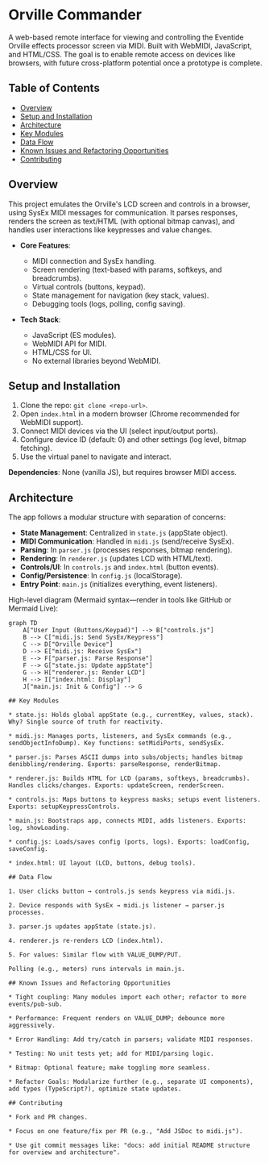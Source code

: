 # Orville Commander

A web-based remote interface for viewing and controlling the Eventide Orville effects processor screen via MIDI. Built with WebMIDI, JavaScript, and HTML/CSS. The goal is to enable remote access on devices like browsers, with future cross-platform potential once a prototype is complete.

## Table of Contents
- [Overview](#overview)
- [Setup and Installation](#setup-and-installation)
- [Architecture](#architecture)
- [Key Modules](#key-modules)
- [Data Flow](#data-flow)
- [Known Issues and Refactoring Opportunities](#known-issues-and-refactoring-opportunities)
- [Contributing](#contributing)

## Overview
This project emulates the Orville's LCD screen and controls in a browser, using SysEx MIDI messages for communication. It parses responses, renders the screen as text/HTML (with optional bitmap canvas), and handles user interactions like keypresses and value changes.

- **Core Features**:
  - MIDI connection and SysEx handling.
  - Screen rendering (text-based with params, softkeys, and breadcrumbs).
  - Virtual controls (buttons, keypad).
  - State management for navigation (key stack, values).
  - Debugging tools (logs, polling, config saving).

- **Tech Stack**:
  - JavaScript (ES modules).
  - WebMIDI API for MIDI.
  - HTML/CSS for UI.
  - No external libraries beyond WebMIDI.

## Setup and Installation
1. Clone the repo: `git clone <repo-url>`.
2. Open `index.html` in a modern browser (Chrome recommended for WebMIDI support).
3. Connect MIDI devices via the UI (select input/output ports).
4. Configure device ID (default: 0) and other settings (log level, bitmap fetching).
5. Use the virtual panel to navigate and interact.

**Dependencies**: None (vanilla JS), but requires browser MIDI access.

## Architecture
The app follows a modular structure with separation of concerns:
- **State Management**: Centralized in `state.js` (appState object).
- **MIDI Communication**: Handled in `midi.js` (send/receive SysEx).
- **Parsing**: In `parser.js` (processes responses, bitmap rendering).
- **Rendering**: In `renderer.js` (updates LCD with HTML/text).
- **Controls/UI**: In `controls.js` and `index.html` (button events).
- **Config/Persistence**: In `config.js` (localStorage).
- **Entry Point**: `main.js` (initializes everything, event listeners).

High-level diagram (Mermaid syntax—render in tools like GitHub or Mermaid Live):
```mermaid
graph TD
    A["User Input (Buttons/Keypad)"] --> B["controls.js"]
    B --> C["midi.js: Send SysEx/Keypress"]
    C --> D["Orville Device"]
    D --> E["midi.js: Receive SysEx"]
    E --> F["parser.js: Parse Response"]
    F --> G["state.js: Update appState"]
    G --> H["renderer.js: Render LCD"]
    H --> I["index.html: Display"]
    J["main.js: Init & Config"] --> G

## Key Modules

* state.js: Holds global appState (e.g., currentKey, values, stack). Why? Single source of truth for reactivity.

* midi.js: Manages ports, listeners, and SysEx commands (e.g., sendObjectInfoDump). Key functions: setMidiPorts, sendSysEx.

* parser.js: Parses ASCII dumps into subs/objects; handles bitmap denibbling/rendering. Exports: parseResponse, renderBitmap.

* renderer.js: Builds HTML for LCD (params, softkeys, breadcrumbs). Handles clicks/changes. Exports: updateScreen, renderScreen.

* controls.js: Maps buttons to keypress masks; setups event listeners. Exports: setupKeypressControls.

* main.js: Bootstraps app, connects MIDI, adds listeners. Exports: log, showLoading.

* config.js: Loads/saves config (ports, logs). Exports: loadConfig, saveConfig.

* index.html: UI layout (LCD, buttons, debug tools).

## Data Flow

1. User clicks button → controls.js sends keypress via midi.js.

2. Device responds with SysEx → midi.js listener → parser.js processes.

3. parser.js updates appState (state.js).

4. renderer.js re-renders LCD (index.html).

5. For values: Similar flow with VALUE_DUMP/PUT.

Polling (e.g., meters) runs intervals in main.js.

## Known Issues and Refactoring Opportunities

* Tight coupling: Many modules import each other; refactor to more events/pub-sub.

* Performance: Frequent renders on VALUE_DUMP; debounce more aggressively.

* Error Handling: Add try/catch in parsers; validate MIDI responses.

* Testing: No unit tests yet; add for MIDI/parsing logic.

* Bitmap: Optional feature; make toggling more seamless.

* Refactor Goals: Modularize further (e.g., separate UI components), add types (TypeScript?), optimize state updates.

## Contributing

* Fork and PR changes.

* Focus on one feature/fix per PR (e.g., "Add JSDoc to midi.js").

* Use git commit messages like: "docs: add initial README structure for overview and architecture".